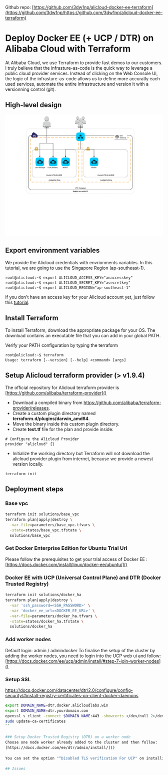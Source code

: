 Github repo: [https://github.com/3dw1np/alicloud-docker-ee-terraform](https://github.com/3dw1np/https://github.com/3dw1np/alicloud-docker-ee-terraform)

# Deploy Docker EE (+ UCP / DTR) on Alibaba Cloud with Terraform

At Alibaba Cloud, we use Terraform to provide fast demos to our customers.
I truly believe that the infrasture-as-code is the quick way to leverage a public cloud provider services. Instead of clicking on the Web Console UI, the logic of the infrasture-as-code allows us to define more accuratly each used services, automate the entire infrastructure and version it with a versionning control (git).

## High-level design
![HLD](https://raw.githubusercontent.com/3dw1np/alicloud-docker-ee-terraform/master/HLD.png)

## Export environment variables
We provide the Alicloud credentials with envrionments variables. In this tutorial, we are going to use the Singapore Region (ap-southeast-1).
 
```
root@alicloud:~$ export ALICLOUD_ACCESS_KEY="anaccesskey"
root@alicloud:~$ export ALICLOUD_SECRET_KEY="asecretkey"
root@alicloud:~$ export ALICLOUD_REGION="ap-southeast-1"
```

If you don't have an access key for your Alicloud account yet, just follow this [tutorial](https://www.alibabacloud.com/help/doc-detail/28955.htm).

## Install Terraform
To install Terraform, download the appropriate package for your OS. The download contains an executable file that you can add in your global PATH.

Verify your PATH configuration by typing the terraform

```
root@alicloud:~$ terraform
Usage: terraform [--version] [--help] <command> [args]
```

## Setup Alicloud terraform provider (> v1.9.4)
The official repository for Alicloud terraform provider is [https://github.com/alibaba/terraform-provider]() 

* Download a compiled binary from https://github.com/alibaba/terraform-provider/releases.
* Create a custom plugin directory named **terraform.d/plugins/darwin_amd64**.
* Move the binary inside this custom plugin directory.
* Create **test.tf** file for the plan and provide inside:

```
# Configure the Alicloud Provider
provider "alicloud" {}
```

* Initialize the working directory but Terraform will not download the alicloud provider plugin from internet, because we provide a newest version locally.

```
terraform init
```

## Deployment steps
### Base vpc
```bash
terraform init solutions/base_vpc
terraform plan|apply|destroy \
  -var-file=parameters/base_vpc.tfvars \
  -state=states/base_vpc.tfstate \
  solutions/base_vpc
```

### Get Docker Enterprise Edition for Ubuntu Trial Url
Please follow the prerequisites to get your trial access of Docker EE :
[https://docs.docker.com/install/linux/docker-ee/ubuntu/]()

### Docker EE with UCP (Universal Control Plane) and DTR (Docker Trusted Registry)
```bash
terraform init solutions/docker_ha
terraform plan|apply|destroy \
  -var 'ssh_password=<SSH_PASSWORD>' \
  -var 'docker_ee_url=<DOCKER_EE_URL>' \
  -var-file=parameters/docker_ha.tfvars \
  -state=states/docker_ha.tfstate \
  solutions/docker_ha
```

### Add worker nodes
Default login: admin / admindocker
To finalise the setup of the cluster by adding the worker nodes, you need to login into the UCP web ui and follow:
[https://docs.docker.com/ee/ucp/admin/install/#step-7-join-worker-nodes]()


### Setup SSL
https://docs.docker.com/datacenter/dtr/2.0/configure/config-security/#install-registry-certificates-on-client-docker-daemons
```bash
export DOMAIN_NAME=dtr.docker.alicloudlabs.win
export DOMAIN_NAME=dtr.yourdomain.com
openssl s_client -connect $DOMAIN_NAME:443 -showcerts </dev/null 2>/dev/null | openssl x509 -outform PEM | sudo tee /usr/local/share/ca-certificates/$DOMAIN_NAME.crt
sudo update-ca-certificates
``

### Setup Docker Trusted Registry (DTR) on a worker node
Choose one node worker already added to the cluster and then follow:
[https://docs.docker.com/ee/dtr/admin/install/]()

You can set the option "“Disabled TLS verification For UCP" on installing DTR to avoid issue with the UDP certificate.

## Issues